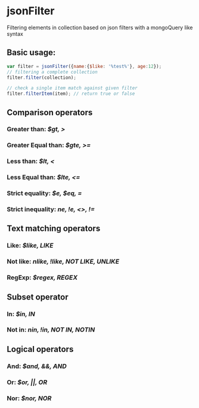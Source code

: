 # jsonFilter

Filtering elements in collection based on json filters with a mongoQuery like syntax

## Basic usage:
```javascript
var filter = jsonFilter({name:{$like: '%test%'}, age:12});
// filtering a complete collection
filter.filter(collection);

// check a single item match against given filter
filter.filterItem(item); // return true or false
```

## Comparison operators

### Greater than: _$gt, >_
### Greater Equal than: _$gte, >=_
### Less than: _$lt, <_
### Less Equal than: _$lte, <=_
### Strict equality: _$e, $eq, =_
### Strict inequality: _$ne, !$e, <>, !=_


## Text matching operators

### Like: _$like, LIKE_
### Not like: _$nlike, !$like, NOT LIKE, UNLIKE_
### RegExp: _$regex, REGEX_


## Subset operator

### In: _$in, IN_
### Not in: _$nin, !$in, NOT IN, NOTIN_


## Logical operators

### And: _$and, &&, AND_
### Or: _$or, ||, OR_
### Nor: _$nor, NOR_

